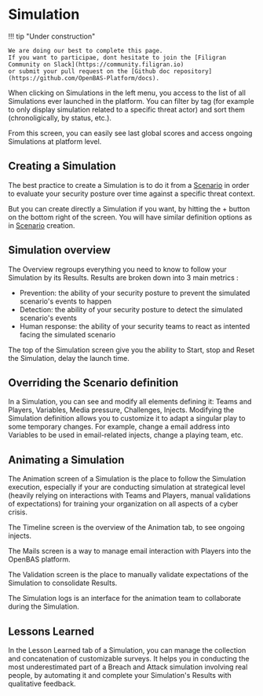 # Simulation

!!! tip "Under construction"

    We are doing our best to complete this page. 
    If you want to participae, dont hesitate to join the [Filigran Community on Slack](https://community.filigran.io) 
    or submit your pull request on the [Github doc repository](https://github.com/OpenBAS-Platform/docs).


When clicking on Simulations in the left menu, you access to the list of all Simulations ever launched in the platform. You can filter by tag (for example to only display simulation related to a specific threat actor) and sort them (chronoligically, by status, etc.).

From this screen, you can easily see last global scores and access ongoing Simulations at platform level.

## Creating a Simulation

The best practice to create a Simulation is to do it from a [Scenario](scenario.md) in order to evaluate your security posture over time against a specific threat context.

But you can create directly a Simulation if you want, by hitting the + button on the bottom right of the screen. You will have similar definition options as in [Scenario](scenario.md) creation.

<!-- screenshot liste des simulations -->

## Simulation overview

The Overview regroups everything you need to know to follow your Simulation by its Results. Results are broken down into 3 main metrics :
- Prevention: the ability of your security posture to prevent the simulated scenario's events to happen
- Detection: the ability of your security posture to detect the simulated scenario's events
- Human response: the ability of your security teams to react as intented facing the simulated scenario

The top of the Simulation screen give you the ability to Start, stop and Reset the Simulation, delay the launch time.

<!-- to complete when Samuel finish the screen --> 

<!-- screenshot of the Overview of a Simulation having run -->

## Overriding the Scenario definition 

In a Simulation, you can see and modify all elements defining it: Teams and Players, Variables, Media pressure, Challenges, Injects. Modifying the Simulation definition allows you to customize it to adapt a singular play to some temporary changes. For example, change a email address into Variables to be used in email-related injects, change a playing team, etc.

<!-- A screen of definition of a Simulation with some explicitly named elements -->

## Animating a Simulation

The Animation screen of a Simulation is the place to follow the Simulation execution, especially if your are conducting simulation at strategical level (heavily relying on interactions with Teams and Players, manual validations of expectations) for training your organization on all aspects of a cyber crisis.

The Timeline screen is the overview of the Animation tab, to see ongoing injects.

The Mails screen is a way to manage email interaction with Players into the OpenBAS platform.

The Validation screen is the place to manually validate expectations of the Simulation to consolidate Results.

The Simulation logs is an interface for the animation team to collaborate during the Simulation.

<!-- screenshot of the Animation Timeline screen -->

## Lessons Learned

In the Lesson Learned tab of a Simulation, you can manage the collection and concatenation of customizable surveys. It helps you in conducting the most underestimated part of a Breach and Attack simulation involving real people, by automating it and complete your Simulation's Results with qualitative feedback.

<!-- to be completed -->
